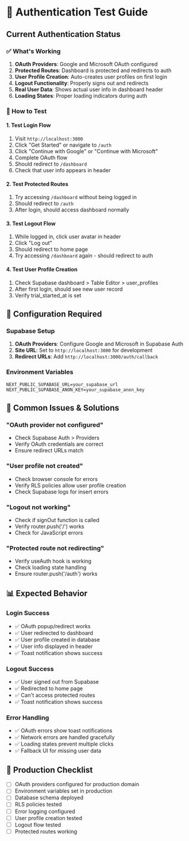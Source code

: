# 🔐 Authentication Test Guide

## Current Authentication Status

### ✅ What's Working

1. **OAuth Providers**: Google and Microsoft OAuth configured
2. **Protected Routes**: Dashboard is protected and redirects to auth
3. **User Profile Creation**: Auto-creates user profiles on first login
4. **Logout Functionality**: Properly signs out and redirects
5. **Real User Data**: Shows actual user info in dashboard header
6. **Loading States**: Proper loading indicators during auth

### 🧪 How to Test

#### 1. Test Login Flow
1. Visit `http://localhost:3000`
2. Click "Get Started" or navigate to `/auth`
3. Click "Continue with Google" or "Continue with Microsoft"
4. Complete OAuth flow
5. Should redirect to `/dashboard`
6. Check that user info appears in header

#### 2. Test Protected Routes
1. Try accessing `/dashboard` without being logged in
2. Should redirect to `/auth`
3. After login, should access dashboard normally

#### 3. Test Logout Flow
1. While logged in, click user avatar in header
2. Click "Log out"
3. Should redirect to home page
4. Try accessing `/dashboard` again - should redirect to auth

#### 4. Test User Profile Creation
1. Check Supabase dashboard > Table Editor > user_profiles
2. After first login, should see new user record
3. Verify trial_started_at is set

## 🔧 Configuration Required

### Supabase Setup
1. **OAuth Providers**: Configure Google and Microsoft in Supabase Auth
2. **Site URL**: Set to `http://localhost:3000` for development
3. **Redirect URLs**: Add `http://localhost:3000/auth/callback`

### Environment Variables
```env
NEXT_PUBLIC_SUPABASE_URL=your_supabase_url
NEXT_PUBLIC_SUPABASE_ANON_KEY=your_supabase_anon_key
```

## 🐛 Common Issues & Solutions

### "OAuth provider not configured"
- Check Supabase Auth > Providers
- Verify OAuth credentials are correct
- Ensure redirect URLs match

### "User profile not created"
- Check browser console for errors
- Verify RLS policies allow user profile creation
- Check Supabase logs for insert errors

### "Logout not working"
- Check if signOut function is called
- Verify router.push('/') works
- Check for JavaScript errors

### "Protected route not redirecting"
- Verify useAuth hook is working
- Check loading state handling
- Ensure router.push('/auth') works

## 📊 Expected Behavior

### Login Success
- ✅ OAuth popup/redirect works
- ✅ User redirected to dashboard
- ✅ User profile created in database
- ✅ User info displayed in header
- ✅ Toast notification shows success

### Logout Success
- ✅ User signed out from Supabase
- ✅ Redirected to home page
- ✅ Can't access protected routes
- ✅ Toast notification shows success

### Error Handling
- ✅ OAuth errors show toast notifications
- ✅ Network errors are handled gracefully
- ✅ Loading states prevent multiple clicks
- ✅ Fallback UI for missing user data

## 🚀 Production Checklist

- [ ] OAuth providers configured for production domain
- [ ] Environment variables set in production
- [ ] Database schema deployed
- [ ] RLS policies tested
- [ ] Error logging configured
- [ ] User profile creation tested
- [ ] Logout flow tested
- [ ] Protected routes working 
